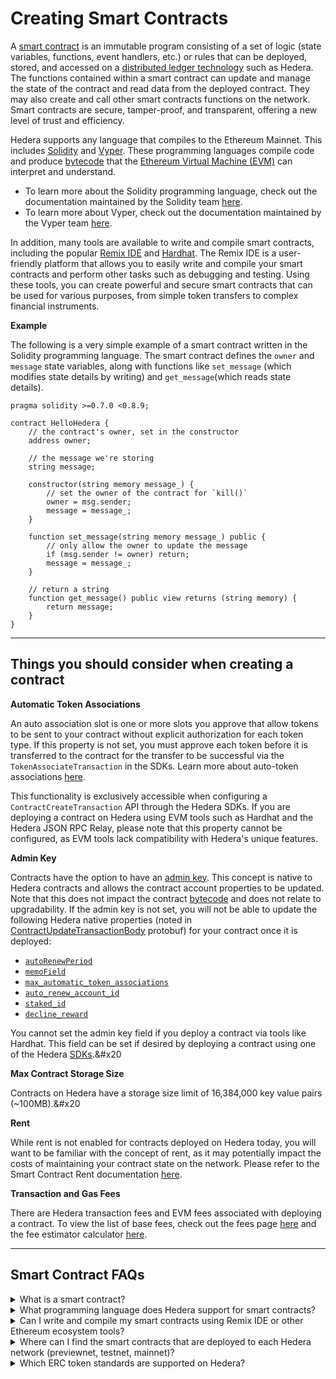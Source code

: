 # Creating Smart Contracts

A [smart contract](../../support-and-community/glossary.md#smart-contract) is an immutable program consisting of a set of logic (state variables, functions, event handlers, etc.) or rules that can be deployed, stored, and accessed on a [distributed ledger technology](../../support-and-community/glossary.md#distributed-ledger-technology-dlt) such as Hedera. The functions contained within a smart contract can update and manage the state of the contract and read data from the deployed contract. They may also create and call other smart contracts functions on the network. Smart contracts are secure, tamper-proof, and transparent, offering a new level of trust and efficiency.

Hedera supports any language that compiles to the Ethereum Mainnet. This includes [Solidity](../../support-and-community/glossary.md#solidity) and [Vyper](../../support-and-community/glossary.md#vyper). These programming languages compile code and produce [bytecode](../../support-and-community/glossary.md#bytecode) that the [Ethereum Virtual Machine (EVM)](../../support-and-community/glossary.md#ethereum-virtual-machine-evm) can interpret and understand.

* To learn more about the Solidity programming language, check out the documentation maintained by the Solidity team [here](https://docs.soliditylang.org/en/v0.8.19/).
* To learn more about Vyper, check out the documentation maintained by the Vyper team [here](https://docs.vyperlang.org/en/stable/).

In addition, many tools are available to write and compile smart contracts, including the popular [Remix IDE](../../support-and-community/glossary.md#remix-ide) and [Hardhat](../../support-and-community/glossary.md#hardhat). The Remix IDE is a user-friendly platform that allows you to easily write and compile your smart contracts and perform other tasks such as debugging and testing. Using these tools, you can create powerful and secure smart contracts that can be used for various purposes, from simple token transfers to complex financial instruments.

**Example**

The following is a very simple example of a smart contract written in the Solidity programming language. The smart contract defines the `owner` and `message` state variables, along with functions like `set_message` (which modifies state details by writing) and `get_message`(which reads state details).

```solidity
pragma solidity >=0.7.0 <0.8.9;

contract HelloHedera {
    // the contract's owner, set in the constructor
    address owner;

    // the message we're storing
    string message;

    constructor(string memory message_) {
        // set the owner of the contract for `kill()`
        owner = msg.sender;
        message = message_;
    }

    function set_message(string memory message_) public {
        // only allow the owner to update the message
        if (msg.sender != owner) return;
        message = message_;
    }

    // return a string
    function get_message() public view returns (string memory) {
        return message;
    }
}
```

***

## Things you should consider when creating a contract

**Automatic Token Associations**

An auto association slot is one or more slots you approve that allow tokens to be sent to your contract without explicit authorization for each token type. If this property is not set, you must approve each token before it is transferred to the contract for the transfer to be successful via the `TokenAssociateTransaction` in the SDKs. Learn more about auto-token associations [here](../accounts/account-properties.md#automatic-token-associations).

This functionality is exclusively accessible when configuring a `ContractCreateTransaction` API through the Hedera SDKs. If you are deploying a contract on Hedera using EVM tools such as Hardhat and the Hedera JSON RPC Relay, please note that this property cannot be configured, as EVM tools lack compatibility with Hedera's unique features.

**Admin Key**

Contracts have the option to have an [admin key](https://github.com/hashgraph/hedera-protobufs/blob/main/services/contract\_create.proto#L117). This concept is native to Hedera contracts and allows the contract account properties to be updated. Note that this does not impact the contract [bytecode](../../support-and-community/glossary.md#bytecode) and does not relate to upgradability. If the admin key is not set, you will not be able to update the following Hedera native properties (noted in [ContractUpdateTransactionBody](https://github.com/hashgraph/hedera-protobufs/blob/main/services/contract\_update.proto) protobuf) for your contract once it is deployed:

* [`autoRenewPeriod`](https://github.com/hashgraph/hedera-protobufs/blob/main/services/contract\_update.proto#L78)
* [`memoField`](https://github.com/hashgraph/hedera-protobufs/blob/main/services/contract\_update.proto#L88)
* [`max_automatic_token_associations`](https://github.com/hashgraph/hedera-protobufs/blob/main/services/contract\_update.proto#L105)
* [`auto_renew_account_id`](https://github.com/hashgraph/hedera-protobufs/blob/main/services/contract\_update.proto#L111)
* [`staked_id`](https://github.com/hashgraph/hedera-protobufs/blob/main/services/contract\_update.proto#L116)
* [`decline_reward`](https://github.com/hashgraph/hedera-protobufs/blob/main/services/contract\_update.proto#L134)

You cannot set the admin key field if you deploy a contract via tools like Hardhat. This field can be set if desired by deploying a contract using one of the Hedera [SDKs](../../sdks-and-apis/sdks/).\&#x20

**Max Contract Storage Size**

Contracts on Hedera have a storage size limit of 16,384,000 key value pairs (\~100MB).\&#x20

**Rent**

While rent is not enabled for contracts deployed on Hedera today, you will want to be familiar with the concept of rent, as it may potentially impact the costs of maintaining your contract state on the network. Please refer to the Smart Contract Rent documentation [here](smart-contract-rent.md).

**Transaction and Gas Fees**

There are Hedera transaction fees and EVM fees associated with deploying a contract. To view the list of base fees, check out the fees page [here](../../networks/mainnet/fees/) and the fee estimator calculator [here](https://hedera.com/fees).

***

## Smart Contract FAQs

<details>

<summary>What is a smart contract?</summary>

A smart contract is a program that is written in a language that can be interpreted by the EVM. Please refer to the [glossary](../../support-and-community/glossary.md) for more keywords and definitions.

</details>

<details>

<summary>What programming language does Hedera support for smart contracts?</summary>

Hedera supports Solidity and Vyper.

</details>

<details>

<summary>Can I write and compile my smart contracts using Remix IDE or other Ethereum ecosystem tools?</summary>

You can use Remix IDE or other Ethereum ecosystem tools to write, compile, and deploy your smart contract on Hedera. Check out our EVM-compatible tools [here](https://github.com/hashgraph/hedera-docs/blob/l10n\_translation-staging/es/es/README.md#evm-compatible-tools).\&#x20

</details>

<details>

<summary>Where can I find the smart contracts that are deployed to each Hedera network (previewnet, testnet, mainnet)?</summary>

On your favorite trusted Block Explorer (also called Mirror Node Explorer on Hedera). To view community-hosted explorers check out the network explorer tools page [here](../../networks/community-mirror-nodes.md).\&#x20

</details>

<details>

<summary>Which ERC token standards are supported on Hedera?</summary>

Hedera supports ERC-20 and ERC-721 token standards and can find the full list of supported standards [here](tokens-managed-by-smart-contracts/).

</details>
